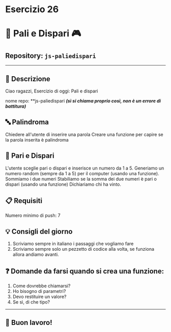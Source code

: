 # Esercizio 26 

# 🔄 Pali e Dispari 🎮

## Repository: `js-paliedispari`

---

## 📝 Descrizione



Ciao ragazzi, Esercizio di oggi: Pali e dispari

nome repo: **js-paliedispari ***(sì si chiama proprio così, non è un errore di battitura)***

## 🔤 **Palindroma**

Chiedere all'utente di inserire una parola
Creare una funzione per capire se la parola inserita è palindroma

## 🎲 **Pari e Dispari**

L'utente sceglie pari o dispari e inserisce un numero da 1 a 5.
Generiamo un numero random (sempre da 1 a 5) per il computer (usando una funzione).
Sommiamo i due numeri
Stabiliamo se la somma dei due numeri è pari o dispari (usando una funzione)
Dichiariamo chi ha vinto.

## 📋 **Requisiti**

Numero minimo di push: 7

## 💡 **Consigli del giorno**
1. Scriviamo sempre in italiano i passaggi che vogliamo fare
2. Scriviamo sempre solo un pezzetto di codice alla volta, se funziona allora andiamo avanti.

## ❓ **Domande da farsi quando si crea una funzione:**
1. Come dovrebbe chiamarsi?
2. Ho bisogno di parametri?
3. Devo restituire un valore?
4. Se sì, di che tipo?

---

## 🚀 Buon lavoro!
```